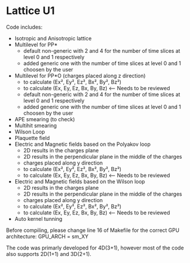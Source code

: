 # Lattice U1

Code includes:
- Isotropic and Anisotropic lattice
- Multilevel for PP*
  - default non-generic with 2 and 4 for the number of time slices at level 0 and 1 respectively
  - added generic one with the number of time slices at level 0 and 1 choosen by the user
- Multilevel for PP*O (charges placed along z direction)
  - to calculate (Ex², Ey², Ez², Bx², By², Bz²)
  - to calculate (Ex, Ey, Ez, Bx, By, Bz)  <-- Needs to be reviewed
  - default non-generic with 2 and 4 for the number of time slices at level 0 and 1 respectively
  - added generic one with the number of time slices at level 0 and 1 choosen by the user
- APE smearing (to check)
- Multihit smearing
- Wilson Loop
- Plaquette field
- Electric and Magnetic fields based on the Polyakov loop
  - 2D results in the charges plane
  - 2D results in the perpendicular plane in the middle of the charges
  - charges placed along y direction
  - to calculate (Ex², Ey², Ez², Bx², By², Bz²)
  - to calculate (Ex, Ey, Ez, Bx, By, Bz)  <-- Needs to be reviewed
- Electric and Magnetic fields based on the Wilson loop
  - 2D results in the charges plane
  - 2D results in the perpendicular plane in the middle of the charges
  - charges placed along y direction
  - to calculate (Ex², Ey², Ez², Bx², By², Bz²)
  - to calculate (Ex, Ey, Ez, Bx, By, Bz)  <-- Needs to be reviewed
- Auto kernel tunning

Before compiling, please change line 16 of Makefile for the correct GPU architecture:
GPU_ARCH = sm_XY

The code was primarly developed for 4D(3+1), however most of the code also supports 2D(1+1) and 3D(2+1).
